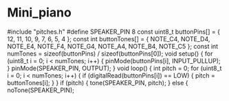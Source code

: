 # Mini_piano
#include "pitches.h"
#define SPEAKER_PIN 8
const uint8_t buttonPins[] = { 12, 11, 10, 9, 7, 6, 5, 4 };
const int buttonTones[] = {
NOTE_C4, NOTE_D4, NOTE_E4, NOTE_F4,
NOTE_G4, NOTE_A4, NOTE_B4, NOTE_C5
};
const int numTones = sizeof(buttonPins) / sizeof(buttonPins[0]);
void setup() {
for (uint8_t i = 0; i < numTones; i++) {
pinMode(buttonPins[i], INPUT_PULLUP);
}
pinMode(SPEAKER_PIN, OUTPUT);
}
void loop() {
int pitch = 0;
for (uint8_t i = 0; i < numTones; i++) {
if (digitalRead(buttonPins[i]) == LOW) {
pitch = buttonTones[i];
}
}
if (pitch) {
tone(SPEAKER_PIN, pitch);
} else {
noTone(SPEAKER_PIN);